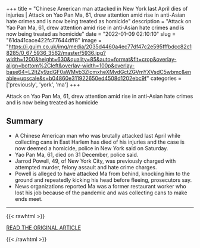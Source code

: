 +++
title = "Chinese American man attacked in New York last April dies of injuries | Attack on Yao Pan Ma, 61, drew attention amid rise in anti-Asian hate crimes and is now being treated as homicide"
description = "Attack on Yao Pan Ma, 61, drew attention amid rise in anti-Asian hate crimes and is now being treated as homicide"
date = "2022-01-09 02:10:10"
slug = "61da41cace422fc77644dff8"
image = "https://i.guim.co.uk/img/media/2035d4460a4ec77df47c2e595fffbdcc82c18285/0_67_5936_3562/master/5936.jpg?width=1200&height=630&quality=85&auto=format&fit=crop&overlay-align=bottom%2Cleft&overlay-width=100p&overlay-base64=L2ltZy9zdGF0aWMvb3ZlcmxheXMvdGctZGVmYXVsdC5wbmc&enable=upscale&s=b04860e311922650ed4508d1202ebc9f"
categories = ['previously', 'york', 'ma']
+++

Attack on Yao Pan Ma, 61, drew attention amid rise in anti-Asian hate crimes and is now being treated as homicide

## Summary

- A Chinese American man who was brutally attacked last April while collecting cans in East Harlem has died of his injuries and the case is now deemed a homicide, police in New York said on Saturday.
- Yao Pan Ma, 61, died on 31 December, police said.
- Jarrod Powell, 49, of New York City, was previously charged with attempted murder, felony assault and hate crime charges.
- Powell is alleged to have attacked Ma from behind, knocking him to the ground and repeatedly kicking his head before fleeing, prosecutors say.
- News organizations reported Ma was a former restaurant worker who lost his job because of the pandemic and was collecting cans to make ends meet.

---

{{< rawhtml >}}
  <p class="article-category">
    <a target="_blank" href="https://www.theguardian.com/us-news/2022/jan/08/chinese-american-man-dies-new-york-hate-crime">READ THE ORIGINAL ARTICLE</a>
  </p>
{{< /rawhtml >}}
